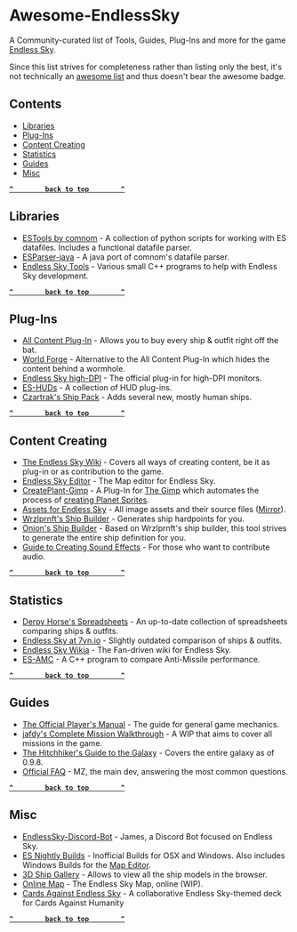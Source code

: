 # Awesome-EndlessSky

A Community-curated list of Tools, Guides, Plug-Ins and more for the game [Endless Sky](https://endless-sky.github.io).

Since this list strives for completeness rather than listing only the best, it's not technically an [awesome list](https://awesome.re) and thus doesn't bear the awesome badge.

## Contents

- [Libraries](#libraries)
- [Plug-Ins](#plug-ins)
- [Content Creating](#content-creating)
- [Statistics](#statistics)
- [Guides](#guides)
- [Misc](#misc)

**[`^        back to top        ^`](#)**

## Libraries

- [ESTools by comnom](https://github.com/comnom/ES-tools) - A collection of python scripts for working with ES datafiles. Includes a functional datafile parser.
- [ESParser-java](https://github.com/EndlessSkyCommunity/ESParser-java) - A java port of comnom's datafile parser.
- [Endless Sky Tools](https://github.com/endless-sky/endless-sky-tools) - Various small C++ programs to help with Endless Sky development.

**[`^        back to top        ^`](#)**

## Plug-Ins

- [All Content Plug-In](https://github.com/endless-sky/all-content-plugin) - Allows you to buy every ship & outfit right off the bat.
- [World Forge](https://github.com/EndlessSkyCommunity/world-forge) - Alternative to the All Content Plug-In which hides the content behind a wormhole.
- [Endless Sky high-DPI](https://github.com/endless-sky/endless-sky-high-dpi) - The official plug-in for high-DPI monitors.
- [ES-HUDs](https://github.com/comnom/es-huds) - A collection of HUD plug-ins.
- [Czartrak's Ship Pack](https://github.com/czartrak/Czartraks-Ship-Pack) - Adds several new, mostly human ships.

**[`^        back to top        ^`](#)**

## Content Creating

- [The Endless Sky Wiki](https://github.com/endless-sky/endless-sky/wiki#creating-ships-missions-artwork-etc) - Covers all ways of creating content, be it as plug-in or as contribution to the game.
- [Endless Sky Editor](https://github.com/endless-sky/endless-sky-editor) - The Map editor for Endless Sky.
- [CreatePlant-Gimp](https://github.com/EndlessSkyCommunity/CreatePlanet-Gimp) - A Plug-In for [The Gimp](https://www.gimp.org/) which automates the process of [creating Planet Sprites](https://github.com/endless-sky/endless-sky/wiki/PlanetSprites).
- [Assets for Endless Sky](https://drive.google.com/drive/folders/0B9aK8dG39P29fkdBeUJjSXJYVDdjMEpkOXh3T1NDekFYaTEtbkdTdzVwX2NTUWVVT3BUWVk) - All image assets and their source files ([Mirror](https://endlesssky.mcofficer.me/assets/)).
- [Wrzlprnft's Ship Builder](https://endless-sky.github.io/ship_builder.html) - Generates ship hardpoints for you.
- [Onion's Ship Builder](https://onion-s.gitlab.io/Ship-Builder/) - Based on Wrzlprnft's ship builder, this tool strives to generate the entire ship definition for you.
- [Guide to Creating Sound Effects](https://steamcommunity.com/sharedfiles/filedetails/?id=774903151) - For those who want to contribute audio.

**[`^        back to top        ^`](#)**

## Statistics

- [Derpy Horse's Spreadsheets](https://drive.google.com/drive/folders/0B635z_nU19WfQllrM2V2dWpFSFk) - An up-to-date collection of spreadsheets comparing ships & outfits.
- [Endless Sky at 7vn.io](http://endless-sky.7vn.io) - Slightly outdated comparison of ships & outfits.
- [Endless Sky Wikia](http://endless-sky.wikia.com) - The Fan-driven wiki for Endless Sky.
- [ES-AMC](https://github.com/tehhowch/es-amc) - A C++ program to compare Anti-Missile performance.

**[`^        back to top        ^`](#)**

## Guides

- [The Official Player's Manual](https://github.com/endless-sky/endless-sky/wiki/PlayersManual) - The guide for general game mechanics.
- [jafdy's Complete Mission Walkthrough](https://steamcommunity.com/sharedfiles/filedetails/?id=726997424) - A WIP that aims to cover all missions in the game.
- [The Hitchhiker's Guide to the Galaxy](https://steamcommunity.com/sharedfiles/filedetails/?id=1364105450) - Covers the entire galaxy as of 0.9.8.
- [Official FAQ](https://steamcommunity.com/sharedfiles/filedetails/?id=545464233) - MZ, the main dev, answering the most common questions.

**[`^        back to top        ^`](#)**

## Misc

- [EndlessSky-Discord-Bot](https://github.com/EndlessSkyCommunity/EndlessSky-Discord-Bot) - James, a Discord Bot focused on Endless Sky.
- [ES Nightly Builds](https://steamcommunity.com/app/404410/discussions/0/1700542332319963311/) - Inofficial Builds for OSX and Windows. Also includes Windows Builds for the [Map Editor](#content-creating).
- [3D Ship Gallery](https://endlesssky.mcofficer.me/ship_gallery/) - Allows to view all the ship models in the browser.
- [Online Map](https://endlesssky.mcofficer.me/map/) - The Endless Sky Map, online (WIP).
- [Cards Against Endless Sky](https://www.cardcastgame.com/browse/deck/CYX6P) - A collaborative Endless Sky-themed deck for Cards Against Humanity

**[`^        back to top        ^`](#)**
